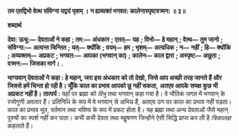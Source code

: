 **तम एतद्विभो वेत्थ संविग्ना यद्वयं भृशम् ।** **न ह्यव्यक्तं भगवत: कालेनास्पृष्टवत्र्मन: ॥ ३॥** 

**शब्दार्थ** 

**देवा: ऊचु:—** **देवताओं ने कहा** **; तम:—** **अंधकार** **; एतत्—** **यह** **; विभो—** **हे महान्** **; वेत्थ—** **तुम जानो** **; संविग्ना:—** **अत्यन्त** **चिन्तित** **; यत्—** **क्योंकि** **; वयम्—** **हम** **; भृशम्—** **अत्यधिक** **; न—** **नहीं** **; हि—** **क्योंकि** **; अव्यक्तम्—** **अप्रकट** **; भगवत:—** **आपका** **(भगवान् का)** **; कालेन—** **काल द्वारा** **; अस्पृष्ट—** **अछूता** **; वत्र्मन:—** **जिसका मार्ग।** **.** 

**भाग्यवान् देवताओं ने कहा : हे महान्, जरा इस अंधकार को तो देखो, जिसे आप अच्छी** **तरह जानते हैं और जिससे हमें चिन्ता हो रही है। चूँकि काल का प्रभाव आपको छू नहीं सकता,** **अतएव आपके समक्ष कुछ भी अप्रकट नहीं है।** **तात्पर्य :** यहाँ पर ब्रह्मा को *विभु* तथा भगवान् कहा गया है। वे भौतिक जगत में भगवान् के रजोगुणी अवतार हैं। प्रतिनिधि के रूप में वे भगवान् से अभिन्न हैं, अतएव उन पर काल का प्रभाव नहीं पड़ता। काल का प्रभाव भूत, वर्तमान तथा भविष्य के रूप में प्रकट होता है। यह ब्रह्मा तथा अन्य देवताओं जैसे महान् पुरुषों का स्पर्श नहीं कर पाता। कभी कभी देवता तथा महॢषगण जिन्होंने ऐसी सिद्धि प्राप्त कर ली है *त्रिकालज्ञ* कहलाते हैं।  